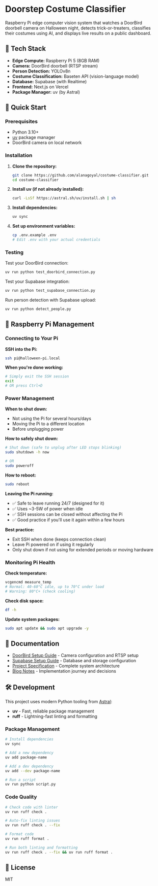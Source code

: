 # Doorstep Costume Classifier

Raspberry Pi edge computer vision system that watches a DoorBird doorbell camera on Halloween night, detects trick-or-treaters, classifies their costumes using AI, and displays live results on a public dashboard.

## 🎃 Tech Stack

- **Edge Compute:** Raspberry Pi 5 (8GB RAM)
- **Camera:** DoorBird doorbell (RTSP stream)
- **Person Detection:** YOLOv8n
- **Costume Classification:** Baseten API (vision-language model)
- **Database:** Supabase (with Realtime)
- **Frontend:** Next.js on Vercel
- **Package Manager:** uv (by Astral)

## 🚀 Quick Start

### Prerequisites

- Python 3.10+
- [uv](https://docs.astral.sh/uv/) package manager
- DoorBird camera on local network

### Installation

1. **Clone the repository:**
   ```bash
   git clone https://github.com/alanagoyal/costume-classifier.git
   cd costume-classifier
   ```

2. **Install uv (if not already installed):**
   ```bash
   curl -LsSf https://astral.sh/uv/install.sh | sh
   ```

3. **Install dependencies:**
   ```bash
   uv sync
   ```

4. **Set up environment variables:**
   ```bash
   cp .env.example .env
   # Edit .env with your actual credentials
   ```

### Testing

Test your DoorBird connection:

```bash
uv run python test_doorbird_connection.py
```

Test your Supabase integration:

```bash
uv run python test_supabase_connection.py
```

Run person detection with Supabase upload:

```bash
uv run python detect_people.py
```

## 🥧 Raspberry Pi Management

### Connecting to Your Pi

**SSH into the Pi:**
```bash
ssh pi@halloween-pi.local
```

**When you're done working:**
```bash
# Simply exit the SSH session
exit
# OR press Ctrl+D
```

### Power Management

**When to shut down:**
- Not using the Pi for several hours/days
- Moving the Pi to a different location
- Before unplugging power

**How to safely shut down:**
```bash
# Shut down (safe to unplug after LED stops blinking)
sudo shutdown -h now

# OR
sudo poweroff
```

**How to reboot:**
```bash
sudo reboot
```

**Leaving the Pi running:**
- ✅ Safe to leave running 24/7 (designed for it)
- ✅ Uses ~3-5W of power when idle
- ✅ SSH sessions can be closed without affecting the Pi
- ✅ Good practice if you'll use it again within a few hours

**Best practice:**
- Exit SSH when done (keeps connection clean)
- Leave Pi powered on if using it regularly
- Only shut down if not using for extended periods or moving hardware

### Monitoring Pi Health

**Check temperature:**
```bash
vcgencmd measure_temp
# Normal: 40-60°C idle, up to 70°C under load
# Warning: 80°C+ (check cooling)
```

**Check disk space:**
```bash
df -h
```

**Update system packages:**
```bash
sudo apt update && sudo apt upgrade -y
```

## 📖 Documentation

- [DoorBird Setup Guide](DOORBIRD_SETUP.md) - Camera configuration and RTSP setup
- [Supabase Setup Guide](SUPABASE_SETUP.md) - Database and storage configuration
- [Project Specification](PROJECT_SPEC.md) - Complete system architecture
- [Blog Notes](BLOG_NOTES.md) - Implementation journey and decisions

## 🛠️ Development

This project uses modern Python tooling from [Astral](https://astral.sh/):
- **uv** - Fast, reliable package management
- **ruff** - Lightning-fast linting and formatting

### Package Management

```bash
# Install dependencies
uv sync

# Add a new dependency
uv add package-name

# Add a dev dependency
uv add --dev package-name

# Run a script
uv run python script.py
```

### Code Quality

```bash
# Check code with linter
uv run ruff check .

# Auto-fix linting issues
uv run ruff check . --fix

# Format code
uv run ruff format .

# Run both linting and formatting
uv run ruff check . --fix && uv run ruff format .
```

## 📝 License

MIT
